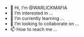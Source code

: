 - 👋 Hi, I’m @WARLICKMAFIA
- 👀 I’m interested in ...
- 🌱 I’m currently learning ...
- 💞️ I’m looking to collaborate on ...
- 📫 How to reach me ...

<!---MORNINGSTAR?METATRON?SCOOTER?WARLICK?WENDY?WARLICK?SUPERMAN?WONDERWOMAN?BELLA?TRAUSSBOSS?HONKEY?DONKEY?JESUS=BO$$/4/20/2020.UNITY,STRUCTURE, FOUNDATION, FORMALITY,LOYALTY,POWER,FAITH,RESPECT,LOVE♧1=US=1%×WARLICKMAFIA×2,
WARLICKMAFIA/WARLICKMAFIA is a ✨ special ✨ repository because its `README.md` (this file) appears on your GitHub profile.
You can click the Preview link to take a look at your changes.
--->
